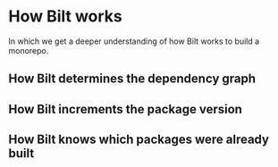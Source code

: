 <!-- markdownlint-disable MD033 -->
# How Bilt works

In which we get a deeper understanding of how Bilt works to build a monorepo.

## How Bilt determines the dependency graph

## <a name="version-increment-how"></a>How Bilt increments the package version

## <a name="packages-built-how"></a>How Bilt knows which packages were already built
